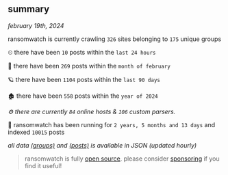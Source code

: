 
## summary
_february 19th, 2024_

ransomwatch is currently crawling `326` sites belonging to `175` unique groups

⏲ there have been `10` posts within the `last 24 hours`

🦈 there have been `269` posts within the `month of february`

🪐 there have been `1104` posts within the `last 90 days`

🏚 there have been `558` posts within the `year of 2024`

_⚙️ there are currently `84` online hosts & `106` custom parsers._

🦕 ransomwatch has been running for `2 years, 5 months and 13 days` and indexed `10015` posts

_all data  [(groups)](http://ransomwhat.telemetry.ltd/groups) and [(posts)](http://ransomwhat.telemetry.ltd/posts) is available in JSON (updated hourly)_

> ransomwatch is fully [open source](https://github.com/joshhighet/ransomwatch#ransomwatch--). please consider [sponsoring](https://github.com/sponsors/joshhighet) if you find it useful!
